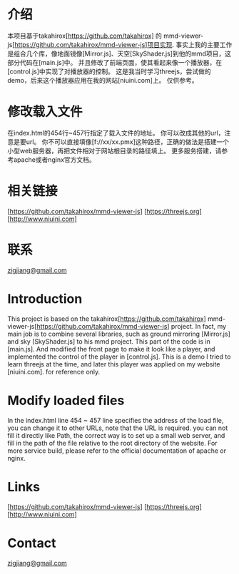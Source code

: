 # 介绍
本项目基于takahirox[https://github.com/takahirox] 的 mmd-viewer-js[https://github.com/takahirox/mmd-viewer-js]项目实现.
事实上我的主要工作是组合几个库，像地面镜像[Mirror.js]、天空[SkyShader.js]到他的mmd项目，这部分代码在[main.js]中。
并且修改了前端页面，使其看起来像一个播放器，在[control.js]中实现了对播放器的控制。
这是我当时学习threejs，尝试做的demo，后来这个播放器应用在我的网站[niuini.com]上。
仅供参考。

# 修改载入文件
在index.html的454行~457行指定了载入文件的地址。
你可以改成其他的url，注意是要url。
你不可以直接填像[f://xx/xx.pmx]这种路径，正确的做法是搭建一个小型web服务器，再把文件相对于网站根目录的路径填上。
更多服务搭建，请参考apache或者nginx官方文档。

# 相关链接
[https://github.com/takahirox/mmd-viewer-js]
[https://threejs.org]
[http://www.niuini.com]

# 联系
zigjiang@gmail.com

# Introduction
This project is based on the takahirox[https://github.com/takahirox]  mmd-viewer-js[https://github.com/takahirox/mmd-viewer-js] project. 
In fact, my main job is to combine several libraries, such as ground mirroring [Mirror.js] and sky [SkyShader.js] to his mmd project. 
This part of the code is in [main.js]. 
And modified the front page to make it look like a player, and implemented the control of the player in [control.js].
This is a demo I tried to learn threejs at the time, and later this player was applied on my website [niuini.com].
for reference only.

# Modify loaded files
In the index.html line 454 ~ 457 line specifies the address of the load file, you can change it to other URLs, note that the URL is required.
you can not fill it directly like Path, the correct way is to set up a small web server, and fill in the path of the file relative to the root directory of the website.
For more service build, please refer to the official documentation of apache or nginx.

# Links
[https://github.com/takahirox/mmd-viewer-js]
[https://threejs.org]
[http://www.niuini.com]

# Contact
zigjiang@gmail.com

